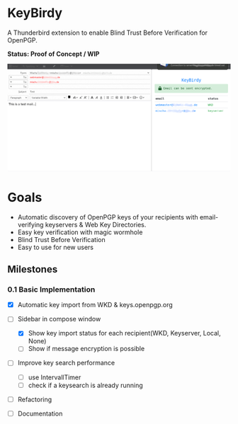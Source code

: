 # KeyBirdy
A Thunderbird extension to enable Blind Trust Before Verification for OpenPGP.

**Status: Proof of Concept / WIP**

![screenshot](https://github.com/nebulak/keybirdy/raw/master/docs/Screenshots/compose.png "Screenshot of compose window")



# Goals

  * Automatic discovery of OpenPGP keys of your recipients with email-verifying keyservers
& Web Key Directories.
  * Easy key verification with magic wormhole
  * Blind Trust Before Verification
  * Easy to use for new users

## Milestones

### 0.1 Basic Implementation

  - [x] Automatic key import from WKD & keys.openpgp.org
  - [ ] Sidebar in compose window
    - [x] Show key import status for each recipient(WKD, Keyserver, Local, None)
    - [ ] Show if message encryption is possible
  - [ ] Improve key search performance
    - [ ] use IntervallTimer
    - [ ] check if a keysearch is already running
  - [ ] Refactoring
  - [ ] Documentation



